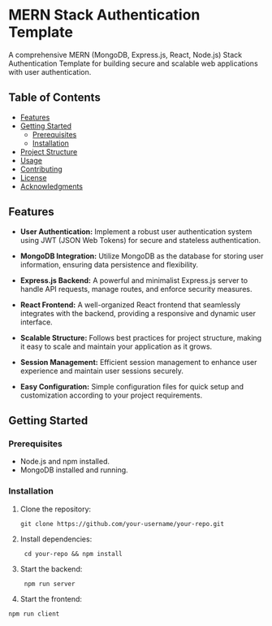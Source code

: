 # MERN Stack Authentication Template

A comprehensive MERN (MongoDB, Express.js, React, Node.js) Stack Authentication Template for building secure and scalable web applications with user authentication.

## Table of Contents

- [Features](#features)
- [Getting Started](#getting-started)
  - [Prerequisites](#prerequisites)
  - [Installation](#installation)
- [Project Structure](#project-structure)
- [Usage](#usage)
- [Contributing](#contributing)
- [License](#license)
- [Acknowledgments](#acknowledgments)

## Features

- **User Authentication:** Implement a robust user authentication system using JWT (JSON Web Tokens) for secure and stateless authentication.
  
- **MongoDB Integration:** Utilize MongoDB as the database for storing user information, ensuring data persistence and flexibility.

- **Express.js Backend:** A powerful and minimalist Express.js server to handle API requests, manage routes, and enforce security measures.

- **React Frontend:** A well-organized React frontend that seamlessly integrates with the backend, providing a responsive and dynamic user interface.

- **Scalable Structure:** Follows best practices for project structure, making it easy to scale and maintain your application as it grows.

- **Session Management:** Efficient session management to enhance user experience and maintain user sessions securely.

- **Easy Configuration:** Simple configuration files for quick setup and customization according to your project requirements.

## Getting Started

### Prerequisites

- Node.js and npm installed.
- MongoDB installed and running.

### Installation

1. Clone the repository:
   ```
   git clone https://github.com/your-username/your-repo.git
   ```
   
2. Install dependencies:
   ```
    cd your-repo && npm install
   ```

3. Start the backend:
   ```
    npm run server
   ```

4. Start the frontend:
```
npm run client
```
